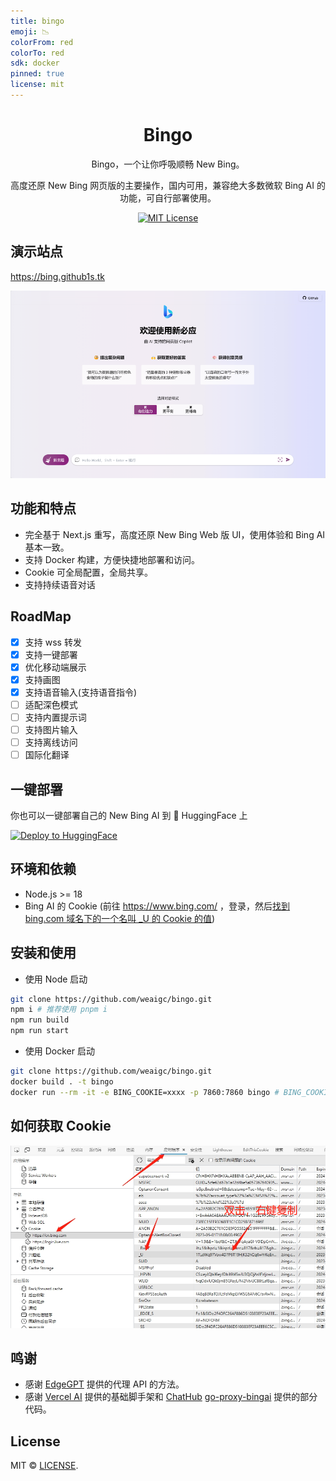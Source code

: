 ```yaml
---
title: bingo
emoji: 📉
colorFrom: red
colorTo: red
sdk: docker
pinned: true
license: mit
---
```


<div align="center">

# Bingo 

Bingo，一个让你呼吸顺畅 New Bing。

高度还原 New Bing 网页版的主要操作，国内可用，兼容绝大多数微软 Bing AI 的功能，可自行部署使用。

[![MIT License](https://img.shields.io/badge/license-MIT-97c50f)](https://github.com/weaigc/bingo/blob/main/license)


</div>

## 演示站点

https://bing.github1s.tk

[![img](./docs/images/demo.png)](https://bing.github1s.tk)

## 功能和特点

- 完全基于 Next.js 重写，高度还原 New Bing Web 版 UI，使用体验和 Bing AI 基本一致。
- 支持 Docker 构建，方便快捷地部署和访问。
- Cookie 可全局配置，全局共享。
- 支持持续语音对话

## RoadMap

 - [x] 支持 wss 转发
 - [x] 支持一键部署
 - [x] 优化移动端展示
 - [x] 支持画图
 - [x] 支持语音输入(支持语音指令)
 - [ ] 适配深色模式
 - [ ] 支持内置提示词
 - [ ] 支持图片输入
 - [ ] 支持离线访问
 - [ ] 国际化翻译

## 一键部署
你也可以一键部署自己的 New Bing AI 到 🤗 HuggingFace 上

[![Deploy to HuggingFace](https://img.shields.io/badge/%E7%82%B9%E5%87%BB%E9%83%A8%E7%BD%B2-%F0%9F%A4%97-fff)](https://huggingface.co/login?next=%2Fspaces%2Fhf4all%2Fbingo%3Fduplicate%3Dtrue%26visibility%3Dpublic)

## 环境和依赖

- Node.js >= 18
- Bing AI 的 Cookie (前往 https://www.bing.com/ ，登录，然后[找到 bing.com 域名下的一个名叫 _U 的 Cookie 的值](#如何获取-cookie))

## 安装和使用

* 使用 Node 启动

```bash
git clone https://github.com/weaigc/bingo.git
npm i # 推荐使用 pnpm i
npm run build
npm run start
```

* 使用 Docker 启动
```bash
git clone https://github.com/weaigc/bingo.git
docker build . -t bingo
docker run --rm -it -e BING_COOKIE=xxxx -p 7860:7860 bingo # BING_COOKIE 为 bing.com 域名下的一个名叫 _U 的 Cookie 的值
```

## 如何获取 Cookie
![Coookie](./docs/images/bing-cookie.png)

## 鸣谢
 - 感谢 [EdgeGPT](https://github.com/acheong08/EdgeGPT) 提供的代理 API 的方法。
 - 感谢 [Vercel AI](https://github.com/vercel-labs/ai-chatbot) 提供的基础脚手架和 [ChatHub](https://github.com/chathub-dev/chathub) [go-proxy-bingai](https://github.com/adams549659584/go-proxy-bingai) 提供的部分代码。

## License

MIT © [LICENSE](https://github.com/weaigc/bingo/blob/main/LICENSE).


